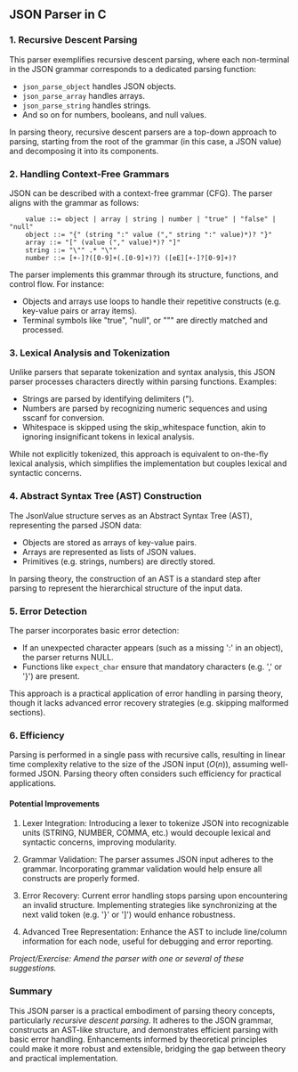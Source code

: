 
## JSON Parser in C

### 1. Recursive Descent Parsing

This parser exemplifies recursive descent parsing, where each non-terminal in the JSON
grammar corresponds to a dedicated parsing function:
- `json_parse_object` handles JSON objects.
- `json_parse_array` handles arrays.
- `json_parse_string` handles strings.
- And so on for numbers, booleans, and null values.

In parsing theory, recursive descent parsers are a top-down approach to parsing, starting
from the root of the grammar (in this case, a JSON value) and decomposing it into its components.


### 2. Handling Context-Free Grammars

JSON can be described with a context-free grammar (CFG). The parser aligns with the grammar as follows:

```ebnf
    value ::= object | array | string | number | "true" | "false" | "null"
    object ::= "{" (string ":" value ("," string ":" value)*)? "}"
    array ::= "[" (value ("," value)*)? "]"
    string ::= "\"" .* "\""
    number ::= [+-]?([0-9]+(.[0-9]+)?) ([eE][+-]?[0-9]+)?
```

The parser implements this grammar through its structure, functions, and control flow. For instance:
- Objects and arrays use loops to handle their repetitive constructs (e.g. key-value pairs or array items).
- Terminal symbols like "true", "null", or "\"" are directly matched and processed.


### 3. Lexical Analysis and Tokenization

Unlike parsers that separate tokenization and syntax analysis, this JSON parser processes characters directly
within parsing functions. Examples:
- Strings are parsed by identifying delimiters (").
- Numbers are parsed by recognizing numeric sequences and using sscanf for conversion.
- Whitespace is skipped using the skip_whitespace function, akin to ignoring insignificant tokens in lexical analysis.

While not explicitly tokenized, this approach is equivalent to on-the-fly lexical analysis, which simplifies
the implementation but couples lexical and syntactic concerns.


### 4. Abstract Syntax Tree (AST) Construction

The JsonValue structure serves as an Abstract Syntax Tree (AST), representing the parsed JSON data:
- Objects are stored as arrays of key-value pairs.
- Arrays are represented as lists of JSON values.
- Primitives (e.g. strings, numbers) are directly stored.

In parsing theory, the construction of an AST is a standard step after parsing to represent the hierarchical
structure of the input data.


### 5. Error Detection

The parser incorporates basic error detection:
- If an unexpected character appears (such as a missing ':' in an object), the parser returns NULL.
- Functions like `expect_char` ensure that mandatory characters (e.g. ',' or '}') are present.

This approach is a practical application of error handling in parsing theory, though it lacks advanced error
recovery strategies (e.g. skipping malformed sections).


### 6. Efficiency

Parsing is performed in a single pass with recursive calls, resulting in linear time complexity relative
to the size of the JSON input ($O(n)$), assuming well-formed JSON. Parsing theory often considers such
efficiency for practical applications.

#### Potential Improvements

1. Lexer Integration:
   Introducing a lexer to tokenize JSON into recognizable units (STRING, NUMBER, COMMA, etc.)
   would decouple lexical and syntactic concerns, improving modularity.

2. Grammar Validation:
   The parser assumes JSON input adheres to the grammar. Incorporating grammar validation would
   help ensure all constructs are properly formed.

3. Error Recovery:
   Current error handling stops parsing upon encountering an invalid structure. Implementing
   strategies like synchronizing at the next valid token (e.g. '}' or ']') would enhance robustness.

4. Advanced Tree Representation:
   Enhance the AST to include line/column information for each node, useful for debugging
   and error reporting.

*Project/Exercise: Amend the parser with one or several of these suggestions.*


### Summary

This JSON parser is a practical embodiment of parsing theory concepts, particularly *recursive descent parsing*.
It adheres to the JSON grammar, constructs an AST-like structure, and demonstrates efficient parsing with basic
error handling. Enhancements informed by theoretical principles could make it more robust and extensible,
bridging the gap between theory and practical implementation.

